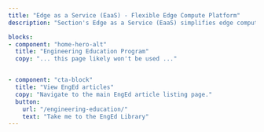 ```yaml
---
title: "Edge as a Service (EaaS) - Flexible Edge Compute Platform"
description: "Section's Edge as a Service (EaaS) simplifies edge computing for enterprises and developers, enabling DevOps teams to move more services to the edge faster for better application performance, security, and scalability."

blocks:
- component: "home-hero-alt"
  title: "Engineering Education Program"
  copy: "... this page likely won't be used ..."


- component: "cta-block"
  title: "View EngEd articles"
  copy: "Navigate to the main EngEd article listing page."
  button:
    url: "/engineering-education/"
    text: "Take me to the EngEd Library"
---
```

